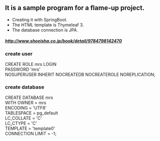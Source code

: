 It is a sample program for a flame-up project.
-------------------------------

* Creating it with SpringBoot.
* The HTML template is Thymeleaf 3.
* The database connection is JPA.

##### http://www.shoeisha.co.jp/book/detail/9784798142470

### create user
 
CREATE ROLE mrs LOGIN  
PASSWORD 'mrs'  
NOSUPERUSER INHERIT NOCREATEDB NOCREATEROLE NOREPLICATION;  
 
### create database
 
CREATE DATABASE mrs  
WITH OWNER = mrs  
ENCODING = 'UTF8'  
TABLESPACE = pg_default  
LC_COLLATE = 'C'  
LC_CTYPE = 'C'  
TEMPLATE = 'template0'  
CONNECTION LIMIT = -1;  

